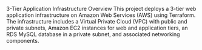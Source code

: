 3-Tier Application Infrastructure
Overview
This project deploys a 3-tier web application infrastructure on Amazon Web Services (AWS) using Terraform. The infrastructure includes a Virtual Private Cloud (VPC) with public and private subnets, Amazon EC2 instances for web and application tiers, an RDS MySQL database in a private subnet, and associated networking components.
